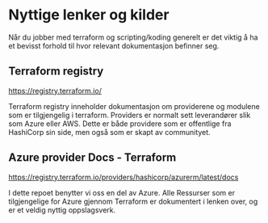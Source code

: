 ﻿# Nyttige lenker og kilder

Når du jobber med terraform og scripting/koding generelt er det viktig å ha et bevisst forhold til hvor relevant dokumentasjon befinner seg.

## Terraform registry

<https://registry.terraform.io/>

Terraform registry inneholder dokumentasjon om providerene og modulene som er tilgjengelig i terraform. Providers er normalt sett leverandører slik som Azure eller AWS. Dette er både providere som er offentlige fra HashiCorp sin side, men også som er skapt av communityet.

## Azure provider Docs - Terraform

<https://registry.terraform.io/providers/hashicorp/azurerm/latest/docs>

I dette repoet benytter vi oss en del av Azure. Alle Ressurser som er tilgjengelige for Azure gjennom Terraform er dokumentert i lenken over, og er et veldig nyttig oppslagsverk.
